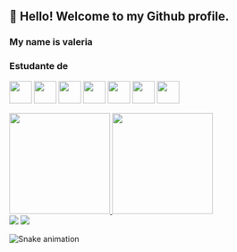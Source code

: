 ## 👋 Hello! Welcome to my Github profile.
### My name is valeria 


### Estudante de

<img src="https://cdn.jsdelivr.net/gh/devicons/devicon/icons/css3/css3-original.svg" width="40" height="40"/> <img src="https://cdn.jsdelivr.net/gh/devicons/devicon/icons/html5/html5-original.svg" width="40" height="40" /> <img src="https://cdn.jsdelivr.net/gh/devicons/devicon/icons/javascript/javascript-original.svg" width="40" height="40"/> <img src="https://cdn.jsdelivr.net/gh/devicons/devicon/icons/nodejs/nodejs-original.svg" width="40" height="40"/> <img src="https://cdn.jsdelivr.net/gh/devicons/devicon/icons/git/git-original.svg" width="40" height="40" /> <img src="https://cdn.jsdelivr.net/gh/devicons/devicon/icons/csharp/csharp-original.svg" width="40" height="40"/> <img src="https://cdn.jsdelivr.net/gh/devicons/devicon/icons/cplusplus/cplusplus-original.svg" width="40" height="40" />

<div>
<a href="https://github.com/valeriavences">
<img height="180em" src="https://github-readme-stats.vercel.app/api/top-langs/?username=valeriavences&layout=compact&langs_count=7&theme=dracula"/>
<img height="180em" src="https://github-readme-stats.vercel.app/api?username=valeriavences&show_icons=true&theme=dracula&include_all_commits=true&count_private=true"/>
</div>
  
  <div>
    <a href="https://instagram.com/val_da_paz" target="_blank"><img src="https://img.shields.io/badge/-Instagram-%23E4405F?style=for-the-badge&logo=instagram&logoColor=white" target="_blank"></a>
    <a href = "mailto:contato@valeriavences1@gmail.com"><img src="https://img.shields.io/badge/Gmail-D14836?style=for-the-badge&logo=gmail&logoColor=white" target="_blank"></a>
  </div>  
  
![Snake animation](https://github.com/seu-usuário-aqui/valeriavences/blob/output/github-contribution-grid-snake.svg)
